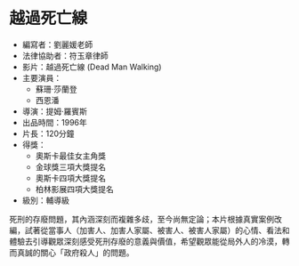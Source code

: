 # 越過死亡線

* 編寫者：劉麗媛老師
* 法律協助者：符玉章律師
* 影片：越過死亡線 (Dead Man Walking)
* 主要演員：
  - 蘇珊‧莎蘭登
  - 西恩潘
* 導演：提姆‧羅賓斯
* 出品時間：1996年
* 片長：120分鐘
* 得獎：
  - 奧斯卡最佳女主角獎
  - 金球獎三項大獎提名
  - 奧斯卡四項大獎提名
  - 柏林影展四項大獎提名
* 級別：輔導級

死刑的存廢問題，其內涵深刻而複雜多歧，至今尚無定論；本片根據真實案例改編，試著從當事人（加害人、加害人家屬、被害人、被害人家屬）的心情、看法和體驗去引導觀眾深刻感受死刑存廢的意義與價值，希望觀眾能從局外人的冷漠，轉而真誠的關心「政府殺人」的問題。
